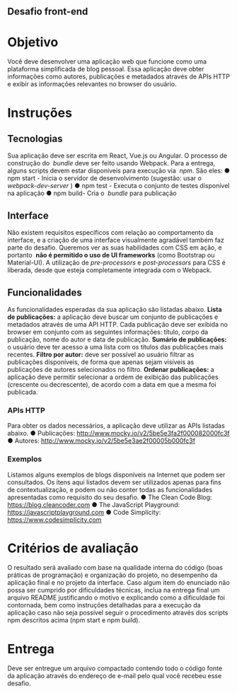 ## Desafio front-end

# Objetivo

Você deve desenvolver uma aplicação web que funcione como uma plataforma
simplificada de blog pessoal. Essa aplicação deve obter informações como autores,
publicações e metadados através de APIs HTTP e exibir as informações relevantes no
browser do usuário.

# Instruções

## Tecnologias

Sua aplicação deve ser escrita em React, Vue.js ou Angular. O processo de
construção do ​ _bundle_ deve ser feito usando Webpack. Para a entrega, alguns scripts
devem estar disponíveis para execução via ​ _npm​_. São eles:
● npm start - ​Inicia o servidor de desenvolvimento (sugestão: usar o
_webpack-dev-server​_ )
● npm test​ - ​Executa o conjunto de testes disponível na aplicação
● npm build​ -​ Cria o ​ _bundle​_ para publicação

## Interface

Não existem requisitos específicos com relação ao comportamento da interface, e a
criação de uma interface visualmente agradável também faz parte do desafio.
Queremos ver as suas habilidades com CSS em ação, e portanto ​ **não é permitido o
uso de UI frameworks** (como Bootstrap ou ​Material-UI​). A utilização de
_pre-processors_ e ​ _post-processors_ para CSS é liberada, desde que esteja
completamente integrada com o Webpack.


## Funcionalidades

As funcionalidades esperadas da sua aplicação são listadas abaixo.
**Lista de publicações:** a aplicação deve buscar um conjunto de publicações e
metadados através de uma API HTTP. Cada publicação deve ser exibida no browser
em conjunto com as seguintes informações: título, corpo da publicação, nome do
autor e data de publicação.
**Sumário de publicações:** o usuário deve ter acesso a uma lista com os títulos das
publicações mais recentes.
**Filtro por autor:** deve ser possível ao usuário filtrar as publicações disponíveis, de
forma que apenas sejam visíveis as publicações de autores selecionados no filtro.
**Ordenar publicações:** a aplicação deve permitir selecionar a ordem de exibição das
publicações (crescente ou decrescente), de acordo com a data em que a mesma foi
publicada.

### APIs HTTP

Para obter os dados necessários, a aplicação deve utilizar as APIs listadas abaixo.
● Publicações: ​http://www.mocky.io/v2/5be5e3fa2f000082000fc3f
● Autores: ​http://www.mocky.io/v2/5be5e3ae2f00005b000fc3f

### Exemplos

Listamos alguns exemplos de blogs disponíveis na Internet que podem ser
consultados. Os itens aqui listados devem ser utilizados apenas para fins de
contextualização, e podem ou não conter todas as funcionalidades apresentadas
como requisito do seu desafio.
● The Clean Code Blog: https://blog.cleancoder.com
● The JavaScript Playground: https://javascriptplayground.com
● Code Simplicity: https://www.codesimplicity.com


# Critérios de avaliação

O resultado será avaliado com base na qualidade interna do código (boas práticas de
programação) e organização do projeto, no desempenho da aplicação final e no
projeto da interface.
Caso algum item do enunciado não possa ser cumprido por dificuldades técnicas,
inclua na entrega final um arquivo README justificando o motivo e explicando
como a dificuldade foi contornada, bem como instruções detalhadas para a
execução da aplicação caso não seja possível seguir o procedimento através dos
scripts npm descritos acima (npm start e npm build).

# Entrega

Deve ser entregue um arquivo compactado contendo todo o código fonte da
aplicação através do endereço de e-mail pelo qual você recebeu esse desafio.


